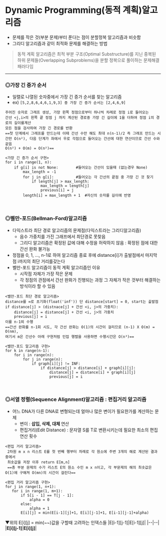 # Dynamic Programming(동적 계획)알고리즘
* 문제를 작은 것(부분 문제)부터 푼다는 점이 분할정복 알고리즘과 비슷함
* 그리디 알고리즘과 같이 최적화 문제를 해결하는 방법

> 동적 계획 알고리즘은 최적 부분 구조(Optimal Substructure)를 지닌 중복된 하위 문제들(Overlapping Subproblems)을 분할 정복으로 풀이하는 문제해결 패러다임
<hr>

### ◎가장 긴 증가 순서
* 일렬로 나열된 숫자중에서 가장 긴 증가 순서를 찾는 알고리즘
* ex) ```[5,2,8,6,4,6,1,9,3] 중 가장 긴 증가 순서는 [2,4,6,9]```
```
주어진 숫자로 그래프 생성, 가장 왼쪽 정점으로부터 하나씩 차례로 정점 i로 들어오는 
간선 <j,i>의 왼쪽 끝 정점 j 까지 계산된 경로중 가장 긴 길이에 1을 더하여 정점 i의 경로의 길이를계산
모든 점을 검사하여 가장 긴 경로를 반환
==첫 단계에서 그래프를 만드는데 이때 간선 수만 해도 최대 n(n-1)/2 즉 그래프 만드는 시간만 O(n²), 다음 단계가 좌에서 우로 각점으로 들어오는 간선에 대한 연산이므로 간선 수와 같음 
O(n²) + O(m) = O(n²)==
```
```
<가장 긴 증가 순서 구현>
for i in range(1, n):
    if g[i] is not None:        #들어오는 간선이 있을때 (없는경우 None)
        max_length = -1 
        for j in g[i]:          #들어오는 각 간선의 끝점 중 가장 긴 것 찾기
            if length[j] > max_length:
                max_length = length[j]
                previous[i] = j
        length[i] = max_length + 1  #자신의 숫자를 길이에 반영
```
<br>

### ◎벨만-포드(Bellman-Ford)알고리즘
* 다익스트라 최단 경로 알고리즘의 문제점(다익스트라는 그리디알고리즘)
  * 음수 가중치를 가진 그래프에서 최단경로 못찾음
  * 그리디 알고리즘은 확정된 값에 대해 수정을 허락하지 않음 : 확정된 점에 대한 간선 완화 불가능
* 정점을 0, 1, ..., n-1로 하여 알고리즘 종료 후에 distance[i]가 출발점에서 마지막 점 i까지의 최단 거리를갖는다
* 벨만-포드 알고리즘이 동적 계획 알고리즘인 이유
  * 시작점 자체가 가장 작은 문제
  * 각 정점의 관점에서 간선 완화가 진행되는 과정 그 자체가 작은 것부터 해결하는 방식이라 할 수 있음
```
<벨만-포드 최단 경로 알고리즘>
distance를 ∞로 초기화(float('inf')) 단 distance[start] = 0, start는 출발점
if distance[j] > (distnace[j] + 간선 <i, j>의 가중치):
    distance[j] = distance[j] + 간선 <i, j>의 가중치
    previous[j] = i
이를 n-1외 수행
==간선 완화를 n-1회 시도, 각 간선 완화는 O(1)의 시간이 걸리므로 (n-1) X O(m) = O(nm),
여기서 m은 간선수 아래 구현처럼 인접 행렬을 사용하면 수행시간은 O(n³)==
```
```
<벨만-포드 알고리즘 구현>
for k in range(n-1):
    for i in range(n):
        for j in range(n):
            if graph[i][j] != INF:
                if distance[j] > distance[i] + graph[i][j]:
                    distance[j] = distance[i] + graph[i][j]
                    previous[j] = i
```
<br>

### ◎서열 정렬(Sequence Alignment)알고리즘 : 편집거리 알고리즘
* 어느 DNA가 다른 DNA로 변형되는데 얼마나 많은 변이가 필요한가를 계산하는 문제
  * 변이 : <strong>삽입, 삭제, 대체 </strong>연산
  * 편집거리(Edit Distance) : 문자열 S를 T로 변환시키는데 필요한 최소의 편집 연산 횟수
```
<편집 거리 알고리즘>
 2차원 m x n 리스트 E를 첫 번째 행부터 차례로 각 원소에 주변 3개의 해로 계산된 결과 중에서 
 최솟값을 저장 이후 return E[m,n]
 ==총 부분 문제의 수가 리스트 E의 원소 수인 m x n이고, 각 부문제의 해의 최솟값은 O(1)에 구해져 O(mn)의 시간이 걸린다==
 ```
 ```
 <편집 거리 알고리즘 구현>
for j in range(1, n+1):
    for i in range(1, m+1):
        if S[i - 1] == T[j - 1]:
            alpha = 0
        else:
            alpha = 1
        E[i][j] = min(E[i-1][j]+1, E[i][j-1]+1, E[i-1][j-1]+alpha)
 ```
 ▼위의 E[i][j] = min(~~)값을 구할때 고려하는 인덱스들
|E[i-1][j-1]|E[i-1][j]|
|--|--|
|**E[i][j-1]**|**E[i][j]**|